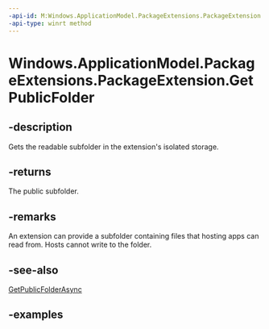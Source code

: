 ```yaml
---
-api-id: M:Windows.ApplicationModel.PackageExtensions.PackageExtension.GetPublicFolder
-api-type: winrt method
---
```


# Windows.ApplicationModel.PackageExtensions.PackageExtension.GetPublicFolder

<!--
public Windows.Storage.StorageFolder GetPublicFolder ();
-->

## -description

Gets the readable subfolder in the extension's isolated storage.

## -returns

The public subfolder.

## -remarks

An extension can provide a subfolder containing files that hosting apps can read from. Hosts cannot write to the folder.

## -see-also

[GetPublicFolderAsync](packageextension_getpublicfolderasync_353057648.md)

## -examples
